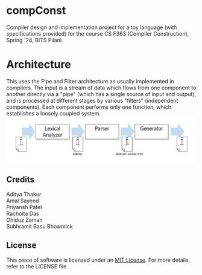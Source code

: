 # compConst
Compiler design and implementation project for a toy language (with specifications provided) for the course CS F363 (Compiler Construction), Spring '24, BITS Pilani.
# Architecture
This uses the Pipe and Filter architecture as usually implemented in compilers. The input is a stream of data which flows from one component to another directly via a "pipe" (which has a single source of input and output), and is processed at different stages by various "filters" (independent components). Each component performs only one function, which establishes a loosely coupled system.
![Screenshot](architecture.png)
## Credits
Aditya Thakur\
Amal Sayeed\
Priyansh Patel\
Rachoita Das\
Ohiduz Zaman\
Subhramit Basu Bhowmick

## License
This piece of software is licensed under an [MIT License](https://opensource.org/licenses/MIT).  For more details, refer to the LICENSE file.
